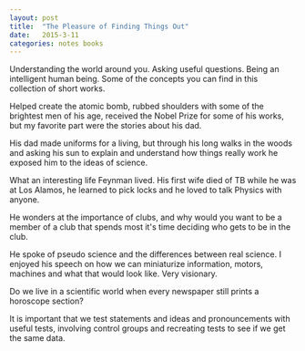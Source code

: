 ```yaml
---
layout: post
title:  "The Pleasure of Finding Things Out"
date:   2015-3-11
categories: notes books
---
```


Understanding the world around you. Asking useful questions. Being an intelligent human being. Some of the concepts you can find in this collection of short works.

Helped create the atomic bomb, rubbed shoulders with some of the brightest men of his age, received the Nobel Prize for some of his works, but my favorite part were the stories about his dad.

His dad made uniforms for a living, but through his long walks in the woods and asking his sun to explain and understand how things really work he exposed him to the ideas of science.

What an interesting life Feynman lived.  His first wife died of TB while he was at Los Alamos, he learned to pick locks and he loved to talk Physics with anyone.  

He wonders at the importance of clubs, and why would you want to be a member of a club that spends most it's time deciding who gets to be in the club.

He spoke of pseudo science and the differences between real science. I enjoyed his speech on how we can miniaturize information, motors, machines and what that would look like.  Very visionary.

Do we live in a scientific world when every newspaper still prints a horoscope section? 

It is important that we test statements and ideas and pronouncements with useful tests, involving control groups and recreating tests to see if we get the same data.


